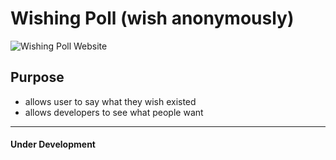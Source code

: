 # Wishing Poll (wish anonymously)

![Wishing Poll Website](https://github.com/user-attachments/assets/92683110-6088-4d83-bb47-24d0ee06aeda)


## Purpose
- allows user to say what they wish existed
- allows developers to see what people want

----------------------
#### Under Development
